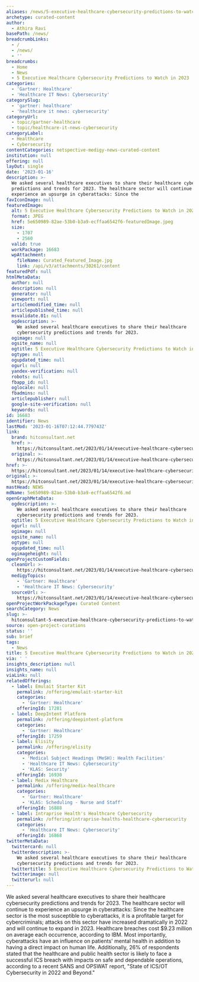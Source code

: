 ```yaml
---
aliases: /news/5-executive-healthcare-cybersecurity-predictions-to-watch-in-2023
archetype: curated-content
author:
  - Athira Ravi
basePath: /news/
breadcrumbLinks:
  - /
  - /news/
  - ''
breadcrumbs:
  - Home
  - News
  - 5 Executive Healthcare Cybersecurity Predictions to Watch in 2023
categories:
  - 'Gartner: Healthcare'
  - 'Healthcare IT News: Cybersecurity'
categorySlug:
  - 'gartner: healthcare'
  - 'healthcare it news: cybersecurity'
categoryUrl:
  - topic/gartner-healthcare
  - topic/healthcare-it-news-cybersecurity
categoryLabel:
  - Healthcare
  - Cybersecurity
contentCategories: netspective-medigy-news-curated-content
institution: null
offering: null
layOut: single
date: '2023-01-16'
description: >-
  We asked several healthcare executives to share their healthcare cybersecurity
  predictions and trends for 2023. The healthcare sector will continue to
  experience an upsurge in cyberattacks: Since the 
favIconImage: null
featuredImage:
  alt: 5 Executive Healthcare Cybersecurity Predictions to Watch in 2023
  format: JPEG
  href: 5e650989-82ae-53b0-b3a9-ecffaa6542f6-featuredImage.jpeg
  size:
    - 1707
    - 2560
  valid: true
  workPackage: 16683
  wpAttachment:
    fileName: Curated_Featured_Image.jpg
    link: /api/v3/attachments/30261/content
featuredPdf: null
htmlMetaData:
  author: null
  description: null
  generator: null
  viewport: null
  articlemodified_time: null
  articlepublished_time: null
  msvalidate.01: null
  ogdescription: >-
    We asked several healthcare executives to share their healthcare
    cybersecurity predictions and trends for 2023.
  ogimage: null
  ogsite_name: null
  ogtitle: 5 Executive Healthcare Cybersecurity Predictions to Watch in 2023
  ogtype: null
  ogupdated_time: null
  ogurl: null
  yandex-verification: null
  robots: null
  fbapp_id: null
  oglocale: null
  fbadmins: null
  articlepublisher: null
  google-site-verification: null
  keywords: null
id: 16683
identifier: News
lastMod: '2023-01-16T07:12:44.779743Z'
link:
  brand: hitconsultant.net
  href: >-
    https://hitconsultant.net/2023/01/14/executive-healthcare-cybersecurity-predictions-2023/
  original: >-
    https://hitconsultant.net/2023/01/14/executive-healthcare-cybersecurity-predictions-2023/
href: >-
  https://hitconsultant.net/2023/01/14/executive-healthcare-cybersecurity-predictions-2023/
original: >-
  https://hitconsultant.net/2023/01/14/executive-healthcare-cybersecurity-predictions-2023/
mastHead: NEWS
mdName: 5e650989-82ae-53b0-b3a9-ecffaa6542f6.md
openGraphMetaData:
  ogdescription: >-
    We asked several healthcare executives to share their healthcare
    cybersecurity predictions and trends for 2023.
  ogtitle: 5 Executive Healthcare Cybersecurity Predictions to Watch in 2023
  ogurl: null
  ogimage: null
  ogsite_name: null
  ogtype: null
  ogupdated_time: null
  ogimageheight: null
openProjectCustomFields:
  cleanUrl: >-
    https://hitconsultant.net/2023/01/14/executive-healthcare-cybersecurity-predictions-2023/
  medigyTopics:
    - 'Gartner: Healthcare'
    - 'Healthcare IT News: Cybersecurity'
  sourceUrl: >-
    https://hitconsultant.net/2023/01/14/executive-healthcare-cybersecurity-predictions-2023/
openProjectWorkPackageType: Curated Content
searchCategory: News
slug: >-
  hitconsultant-5-executive-healthcare-cybersecurity-predictions-to-watch-in-2023
source: open-project-curations
status: ''
sub: brief
tags:
  - News
title: 5 Executive Healthcare Cybersecurity Predictions to Watch in 2023
via: ' '
insights_description: null
insights_name: null
viaLink: null
relatedOfferings:
  - label: Emulait Starter Kit
    permalink: /offering/emulait-starter-kit
    categories:
      - 'Gartner: Healthcare'
    offeringId: 17281
  - label: DeepIntent Platform
    permalink: /offering/deepintent-platform
    categories:
      - 'Gartner: Healthcare'
    offeringId: 17259
  - label: Elisity
    permalink: /offering/elisity
    categories:
      - 'Medical Subject Headings (MeSH): Health Facilities'
      - 'Healthcare IT News: Cybersecurity'
      - 'KLAS: Security'
    offeringId: 16930
  - label: Medix Healthcare
    permalink: /offering/medix-healthcare
    categories:
      - 'Gartner: Healthcare'
      - 'KLAS: Scheduling - Nurse and Staff'
    offeringId: 16888
  - label: Intraprise Health's Healthcare Cybersecurity
    permalink: /offering/intraprise-healths-healthcare-cybersecurity
    categories:
      - 'Healthcare IT News: Cybersecurity'
    offeringId: 16868
twitterMetaData:
  twittercard: null
  twitterdescription: >-
    We asked several healthcare executives to share their healthcare
    cybersecurity predictions and trends for 2023.
  twittertitle: 5 Executive Healthcare Cybersecurity Predictions to Watch in 2023
  twitterimage: null
  twitterurl: null
---
```

<p>We asked several healthcare executives to share their healthcare cybersecurity predictions and trends for 2023. The healthcare sector will continue to experience an upsurge in cyberattacks: Since the healthcare sector is the most susceptible to cyberattacks, it is a profitable target for cybercriminals; attacks on this sector have increased dramatically in 2022 and will continue to expand in 2023. Healthcare breaches cost $9.23 million on average each occurrence, according to IBM. Most importantly, cyberattacks have an influence on patients' mental health in addition to having a direct impact on human life. Additionally, 26% of respondents stated that the healthcare and public health sector is likely to face a successful ICS breach with impacts on safe and dependable operations, according to a recent SANS and OPSWAT report, "State of ICS/OT Cybersecurity in 2022 and Beyond."</p>
